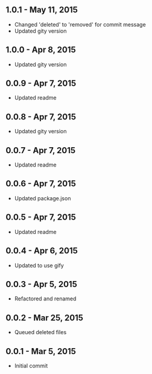 
1.0.1 - May 11, 2015
--------------------

  * Changed 'deleted' to 'removed' for commit message
  * Updated gity version

1.0.0 - Apr 8, 2015
--------------------

  * Updated gity version

0.0.9 - Apr 7, 2015
--------------------

  * Updated readme

0.0.8 - Apr 7, 2015
--------------------

  * Updated gity version

0.0.7 - Apr 7, 2015
--------------------

  * Updated readme

0.0.6 - Apr 7, 2015
--------------------

  * Updated package.json

0.0.5 - Apr 7, 2015
--------------------

  * Updated readme

0.0.4 - Apr 6, 2015
--------------------

  * Updated to use gify

0.0.3 - Apr 5, 2015
--------------------

  * Refactored and renamed

0.0.2 - Mar 25, 2015
--------------------

  * Queued deleted files

0.0.1 - Mar 5, 2015
--------------------

  * Initial commit
